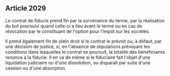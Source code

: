 Article 2029
----
Le contrat de fiducie prend fin par la survenance du terme, par la réalisation
du but poursuivi quand celle-ci a lieu avant le terme ou en cas de révocation
par le constituant de l'option pour l'impôt sur les sociétés.

Il prend également fin de plein droit si le contrat le prévoit ou, à défaut, par
une décision de justice, si, en l'absence de stipulations prévoyant les
conditions dans lesquelles le contrat se poursuit, la totalité des bénéficiaires
renonce à la fiducie. Il en va de même si le fiduciaire fait l'objet d'une
liquidation judiciaire ou d'une dissolution, ou disparaît par suite d'une
cession ou d'une absorption.

